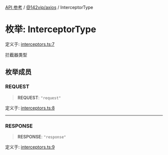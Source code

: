 [API 参考](../../../index.md) / [@142vip/axios](../index.md) / InterceptorType

# 枚举: InterceptorType

定义于: [interceptors.ts:7](https://github.com/142vip/core-x/blob/d59cdcda9f62fc93dcb0efb54c66772997c75711/packages/axios/src/interceptors.ts#L7)

拦截器类型

## 枚举成员

### REQUEST

> **REQUEST**: `"request"`

定义于: [interceptors.ts:8](https://github.com/142vip/core-x/blob/d59cdcda9f62fc93dcb0efb54c66772997c75711/packages/axios/src/interceptors.ts#L8)

***

### RESPONSE

> **RESPONSE**: `"response"`

定义于: [interceptors.ts:9](https://github.com/142vip/core-x/blob/d59cdcda9f62fc93dcb0efb54c66772997c75711/packages/axios/src/interceptors.ts#L9)
